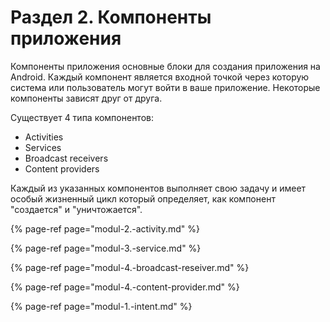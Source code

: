 # Раздел 2. Компоненты приложения

Компоненты приложения основные блоки для создания приложения на Android. Каждый компонент является входной точкой через которую система или пользователь могут войти в ваше приложение. Некоторые компоненты зависят друг от друга.

Существует 4 типа компонентов:

* Activities
* Services
* Broadcast receivers
* Content providers

Каждый из указанных компонентов выполняет свою задачу и имеет особый жизненный цикл который определяет, как компонент "создается" и "уничтожается".

{% page-ref page="modul-2.-activity.md" %}

{% page-ref page="modul-3.-service.md" %}

{% page-ref page="modul-4.-broadcast-reseiver.md" %}

{% page-ref page="modul-4.-content-provider.md" %}

{% page-ref page="modul-1.-intent.md" %}

